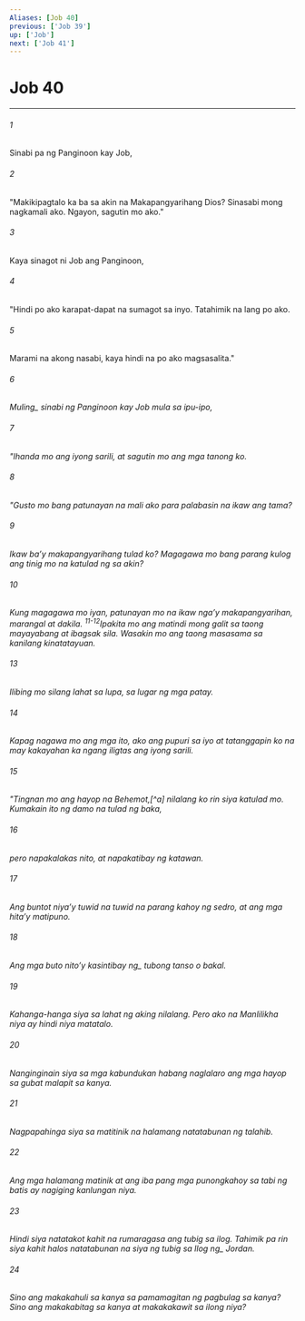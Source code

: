 ```yaml
---
Aliases: [Job 40]
previous: ['Job 39']
up: ['Job']
next: ['Job 41']
---
```

# Job 40

***






















###### 1 










Sinabi pa ng Panginoon kay Job, 





















###### 2 










"Makikipagtalo ka ba sa akin na Makapangyarihang Dios? Sinasabi mong nagkamali ako. Ngayon, sagutin mo ako." 





















###### 3 










Kaya sinagot ni Job ang Panginoon, 





















###### 4 










"Hindi po ako karapat-dapat na sumagot sa inyo. Tatahimik na lang po ako. 





















###### 5 










Marami na akong nasabi, kaya hindi na po ako magsasalita." 





















###### 6 










<i class="trans-change">Muling_ sinabi ng Panginoon kay Job mula sa ipu-ipo, 





















###### 7 










"Ihanda mo ang iyong sarili, at sagutin mo ang mga tanong ko. 





















###### 8 










"Gusto mo bang patunayan na mali ako para palabasin na ikaw ang tama? 





















###### 9 










Ikaw baʼy makapangyarihang tulad ko? Magagawa mo bang parang kulog ang tinig mo na katulad ng sa akin? 





















###### 10 










Kung magagawa mo iyan, patunayan mo na ikaw ngaʼy makapangyarihan, marangal at dakila. <sup class="versenum">11-12</sup>Ipakita mo ang matindi mong galit sa taong mayayabang at ibagsak sila. Wasakin mo ang taong masasama sa kanilang kinatatayuan. 





















###### 13 










Ilibing mo silang lahat sa lupa, sa lugar ng mga patay. 





















###### 14 










Kapag nagawa mo ang mga ito, ako ang pupuri sa iyo at tatanggapin ko na may kakayahan ka ngang iligtas ang iyong sarili. 





















###### 15 










"Tingnan mo ang hayop na Behemot,[^a] nilalang ko rin siya katulad mo. Kumakain ito ng damo na tulad ng baka, 





















###### 16 










pero napakalakas nito, at napakatibay ng katawan. 





















###### 17 










Ang buntot niyaʼy tuwid na tuwid na parang kahoy ng sedro, at ang mga hitaʼy matipuno. 





















###### 18 










Ang mga buto nitoʼy <i class="trans-change">kasintibay ng_ tubong tanso o bakal. 





















###### 19 










Kahanga-hanga siya sa lahat ng aking nilalang. Pero ako na Manlilikha niya ay hindi niya matatalo. 





















###### 20 










Nanginginain siya sa mga kabundukan habang naglalaro ang mga hayop sa gubat malapit sa kanya. 





















###### 21 










Nagpapahinga siya sa matitinik na halamang natatabunan ng talahib. 





















###### 22 










Ang mga halamang matinik at ang iba pang mga punongkahoy sa tabi ng batis ay nagiging kanlungan niya. 





















###### 23 










Hindi siya natatakot kahit na rumaragasa ang tubig sa ilog. Tahimik pa rin siya kahit halos natatabunan na siya ng tubig sa <i class="trans-change">Ilog ng_ Jordan. 





















###### 24 










Sino ang makakahuli sa kanya sa pamamagitan ng pagbulag sa kanya? Sino ang makakabitag sa kanya at makakakawit sa ilong niya?
